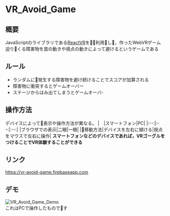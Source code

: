 # VR_Avoid_Game

## 概要
JavaScriptのライブラリである[ReactVR](https://facebook.github.io/react-vr/index.html)を利用し，作ったWebVRゲーム<br>
迫りくる障害物を首の動きや視点の動きによって避けるというゲームである
## ルール
* ランダムに発生する障害物を避け続けることでスコアが加算される
* 障害物に衝突するとゲームオーバー
* ステージからはみ出てしまうとゲームオーバ-
## 操作方法
デバイスによって表示や操作方法が異なる。
|　|スマートフォン|PC|
|:--:|:--:|:--:|
|ブラウザでの表示|二眼|一眼|
|移動方法|デバイスを左右に傾ける|視点をマウスで左右に操作|
**スマートフォンなどのデバイスであれば，VRゴーグルをつけることでVR体験することができる**
## リンク
https://vr-avoid-game.firebaseapp.com
## デモ
![VR_Avoid_Game_Demo](https://imgur.com/gzgsSJq.gif)<br>
これはPCで操作したものです